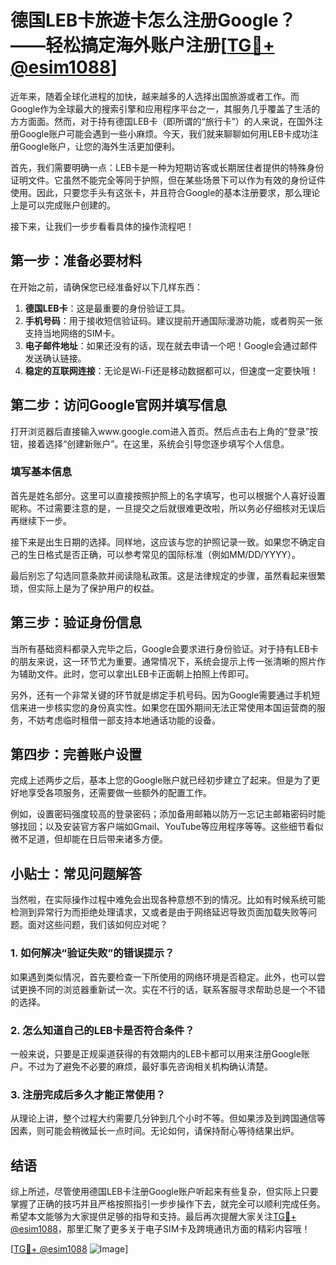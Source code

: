 # 德国LEB卡旅遊卡怎么注册Google？——轻松搞定海外账户注册[[TG💪+ @esim1088](https://t.me/s/esim1088)]

近年来，随着全球化进程的加快，越来越多的人选择出国旅游或者工作。而Google作为全球最大的搜索引擎和应用程序平台之一，其服务几乎覆盖了生活的方方面面。然而，对于持有德国LEB卡（即所谓的“旅行卡”）的人来说，在国外注册Google账户可能会遇到一些小麻烦。今天，我们就来聊聊如何用LEB卡成功注册Google账户，让您的海外生活更加便利。

首先，我们需要明确一点：LEB卡是一种为短期访客或长期居住者提供的特殊身份证明文件。它虽然不能完全等同于护照，但在某些场景下可以作为有效的身份证件使用。因此，只要您手头有这张卡，并且符合Google的基本注册要求，那么理论上是可以完成账户创建的。

接下来，让我们一步步看看具体的操作流程吧！

## 第一步：准备必要材料

在开始之前，请确保您已经准备好以下几样东西：

1. **德国LEB卡**：这是最重要的身份验证工具。
2. **手机号码**：用于接收短信验证码。建议提前开通国际漫游功能，或者购买一张支持当地网络的SIM卡。
3. **电子邮件地址**：如果还没有的话，现在就去申请一个吧！Google会通过邮件发送确认链接。
4. **稳定的互联网连接**：无论是Wi-Fi还是移动数据都可以，但速度一定要快哦！

## 第二步：访问Google官网并填写信息

打开浏览器后直接输入www.google.com进入首页。然后点击右上角的“登录”按钮，接着选择“创建新账户”。在这里，系统会引导您逐步填写个人信息。

### 填写基本信息

首先是姓名部分。这里可以直接按照护照上的名字填写，也可以根据个人喜好设置昵称。不过需要注意的是，一旦提交之后就很难更改啦，所以务必仔细核对无误后再继续下一步。

接下来是出生日期的选择。同样地，这应该与您的护照记录一致。如果您不确定自己的生日格式是否正确，可以参考常见的国际标准（例如MM/DD/YYYY）。

最后别忘了勾选同意条款并阅读隐私政策。这是法律规定的步骤，虽然看起来很繁琐，但实际上是为了保护用户的权益。

## 第三步：验证身份信息

当所有基础资料都录入完毕之后，Google会要求进行身份验证。对于持有LEB卡的朋友来说，这一环节尤为重要。通常情况下，系统会提示上传一张清晰的照片作为辅助文件。此时，您可以拿出LEB卡正面朝上拍照上传即可。

另外，还有一个非常关键的环节就是绑定手机号码。因为Google需要通过手机短信来进一步核实您的身份真实性。如果您在国外期间无法正常使用本国运营商的服务，不妨考虑临时租借一部支持本地通话功能的设备。

## 第四步：完善账户设置

完成上述两步之后，基本上您的Google账户就已经初步建立了起来。但是为了更好地享受各项服务，还需要做一些额外的配置工作。

例如，设置密码强度较高的登录密码；添加备用邮箱以防万一忘记主邮箱密码时能够找回；以及安装官方客户端如Gmail、YouTube等应用程序等等。这些细节看似微不足道，但却能在日后带来诸多方便。

## 小贴士：常见问题解答

当然啦，在实际操作过程中难免会出现各种意想不到的情况。比如有时候系统可能检测到异常行为而拒绝处理请求，又或者是由于网络延迟导致页面加载失败等问题。面对这些问题，我们该如何应对呢？

### 1. 如何解决“验证失败”的错误提示？
如果遇到类似情况，首先要检查一下所使用的网络环境是否稳定。此外，也可以尝试更换不同的浏览器重新试一次。实在不行的话，联系客服寻求帮助总是一个不错的选择。

### 2. 怎么知道自己的LEB卡是否符合条件？
一般来说，只要是正规渠道获得的有效期内的LEB卡都可以用来注册Google账户。不过为了避免不必要的麻烦，最好事先咨询相关机构确认清楚。

### 3. 注册完成后多久才能正常使用？
从理论上讲，整个过程大约需要几分钟到几个小时不等。但如果涉及到跨国通信等因素，则可能会稍微延长一点时间。无论如何，请保持耐心等待结果出炉。

## 结语

综上所述，尽管使用德国LEB卡注册Google账户听起来有些复杂，但实际上只要掌握了正确的技巧并且严格按照指引一步步操作下去，就完全可以顺利完成任务。希望本文能够为大家提供足够的指导和支持。最后再次提醒大家关注[TG💪+ @esim1088](https://t.me/s/esim1088)，那里汇聚了更多关于电子SIM卡及跨境通讯方面的精彩内容哦！

[[TG💪+ @esim1088](https://t.me/s/esim1088) ![Image](https://i.postimg.cc/4NQfJmqS/Snipaste-2025-05-13-00-14-12.png)]